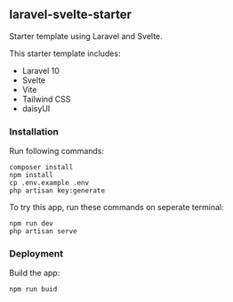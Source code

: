 ## laravel-svelte-starter

Starter template using Laravel and Svelte.

This starter template includes:
- Laravel 10
- Svelte
- Vite
- Tailwind CSS
- daisyUI

### Installation

Run following commands:

```
composer install
npm install
cp .env.example .env
php artisan key:generate
```

To try this app, run these commands on seperate terminal:

```
npm run dev
php artisan serve
```

### Deployment

Build the app:

```
npm run buid
```


